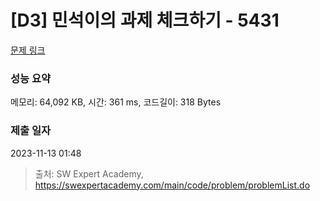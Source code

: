# [D3] 민석이의 과제 체크하기 - 5431 

[문제 링크](https://swexpertacademy.com/main/code/problem/problemDetail.do?contestProbId=AWVl3rWKDBYDFAXm) 

### 성능 요약

메모리: 64,092 KB, 시간: 361 ms, 코드길이: 318 Bytes

### 제출 일자

2023-11-13 01:48



> 출처: SW Expert Academy, https://swexpertacademy.com/main/code/problem/problemList.do
